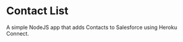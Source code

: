 Contact List
=================

A simple NodeJS app that adds Contacts to Salesforce using Heroku Connect.
